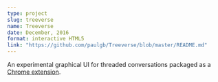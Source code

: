 ```yaml
---
type: project
slug: treeverse
name: Treeverse
date: December, 2016
format: interactive HTML5
link: "https://github.com/paulgb/Treeverse/blob/master/README.md"
---
```

An experimental graphical UI for threaded conversations packaged as a [Chrome extension](https://chrome.google.com/webstore/detail/treeverse/aahmjdadniahaicebomlagekkcnlcila).
